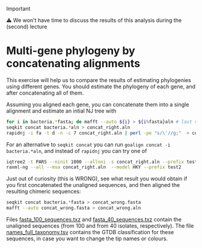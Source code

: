 > [!IMPORTANT]
> :warning: We won't have time to discuss the results of this analysis during the (second) lecture

# Multi-gene phylogeny by concatenating alignments

This exercise will help us to compare the results of estimating phylogenies using different genes.
You should estimate the phylogeny of each gene, and after concatenating all of them.

Assuming you aligned each gene, you can concatenate them into a single alignment and estimate an intial NJ tree with 
```bash
for i in bacteria.*fasta; do mafft --auto ${i} > ${i%fasta}aln # last variable has "fasta" replaced by "aln"
seqkit concat bacteria.*aln > concat_right.aln
rapidnj -i fa -t d -n -c 7 concat_right.aln | perl -pe "s/\'//g;"  > concat_right.nj.tre
```
For an alternative to `seqkit concat` you can run `goalign concat -i bacteria.*aln`, and instead of `rapidnj` you can
try one of
```bash
iqtree2 -t PARS --ninit 1000 --allnni -s concat_right.aln --prefix test1 -m HKY
raxml-ng --all --msa concat_right.aln  --model HKY --prefix test2
```

Just out of curiosity (this is WRONG), see what result you would obtain if you first concatenated the unaligned
sequences, and then aligned the resulting chimeric sequences:
```bash
seqkit concat bacteria.*fasta > concat_wrong.fasta
mafft --auto concat_wrong.fasta > concat_wrong.aln
```

Files [fasta_100_sequences.txz](fasta_100_sequences.txz) and [fasta_40_sequences.txz](fasta_40_sequences.txz) contain the unaligned sequences (from 100 and from 40 isolates, respectively).
The file [names_full_taxonomy.tsv](names_full_taxonomy.tsv) contains the GTDB classification for these sequences, in case you want to change the
tip names or colours. 
